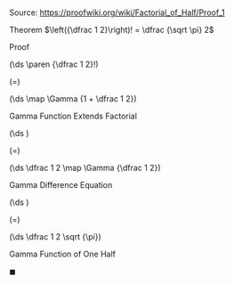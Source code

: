 # 

Source: https://proofwiki.org/wiki/Factorial_of_Half/Proof_1

Theorem
$\left({\dfrac 1 2}\right)! = \dfrac {\sqrt \pi} 2$


Proof













\(\ds \paren {\dfrac 1 2}!\)

\(=\)







\(\ds \map \Gamma {1 + \dfrac 1 2}\)





Gamma Function Extends Factorial














\(\ds \)

\(=\)







\(\ds \dfrac 1 2 \map \Gamma {\dfrac 1 2}\)





Gamma Difference Equation














\(\ds \)

\(=\)







\(\ds \dfrac 1 2 \sqrt {\pi}\)





Gamma Function of One Half



$\blacksquare$





